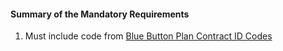 #### Summary of the Mandatory Requirements

1.  Must include code from [Blue Button Plan Contract ID Codes](ValueSet-plan-cntrct-rec-id.html)